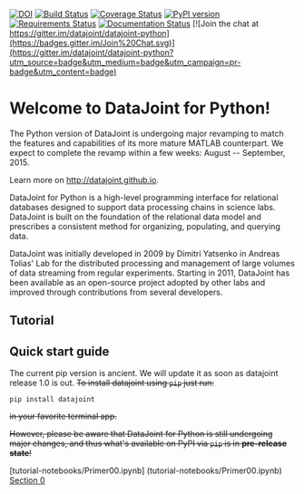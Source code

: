 [![DOI](https://zenodo.org/badge/16774/datajoint/datajoint-python.svg)](https://zenodo.org/badge/latestdoi/16774/datajoint/datajoint-python)
[![Build Status](https://travis-ci.org/eywalker/datajoint-python.svg?branch=master)](https://travis-ci.org/eywalker/datajoint-python)
[![Coverage Status](https://coveralls.io/repos/datajoint/datajoint-python/badge.svg?branch=master&service=github)](https://coveralls.io/github/datajoint/datajoint-python?branch=master)
[![PyPI version](https://badge.fury.io/py/datajoint.svg)](http://badge.fury.io/py/datajoint)
[![Requirements Status](https://requires.io/github/datajoint/datajoint-python/requirements.svg?branch=master)](https://requires.io/github/datajoint/datajoint-python/requirements/?branch=master)
[![Documentation Status](https://readthedocs.org/projects/datajoint-python/badge/?version=latest)](https://readthedocs.org/projects/datajoint-python/?badge=latest)
[![Join the chat at https://gitter.im/datajoint/datajoint-python](https://badges.gitter.im/Join%20Chat.svg)](https://gitter.im/datajoint/datajoint-python?utm_source=badge&utm_medium=badge&utm_campaign=pr-badge&utm_content=badge)

# Welcome to DataJoint for Python!
The Python version of DataJoint is undergoing major revamping to match the features and capabilities of its more mature MATLAB counterpart. We expect to complete the revamp within a few weeks: August -- September, 2015.

Learn more on http://datajoint.github.io.

DataJoint for Python is a high-level programming interface for relational databases designed to support data processing chains in science labs. DataJoint is built on the foundation of the relational data model and prescribes a consistent method for organizing, populating, and querying data.

DataJoint was initially developed in 2009 by Dimitri Yatsenko in Andreas Tolias' Lab for the distributed processing and management of large volumes of data streaming from regular experiments. Starting in 2011, DataJoint has been available as an open-source project adopted by other labs and improved through contributions from several developers.

## Tutorial


## Quick start guide
The current pip version is ancient. We will update it as soon as datajoint release 1.0 is out. 
~~To install datajoint using `pip` just run:~~

```
pip install datajoint
```

~~in your favorite terminal app.~~

~~However, please be aware that DataJoint for Python is still undergoing major changes, and thus what's available on PyPI via `pip` is in **pre-release state**!~~

[tutorial-notebooks/Primer00.ipynb]
(tutorial-notebooks/Primer00.ipynb)
[Section 0](tutorial-notebooks/Primer00.ipynb)

